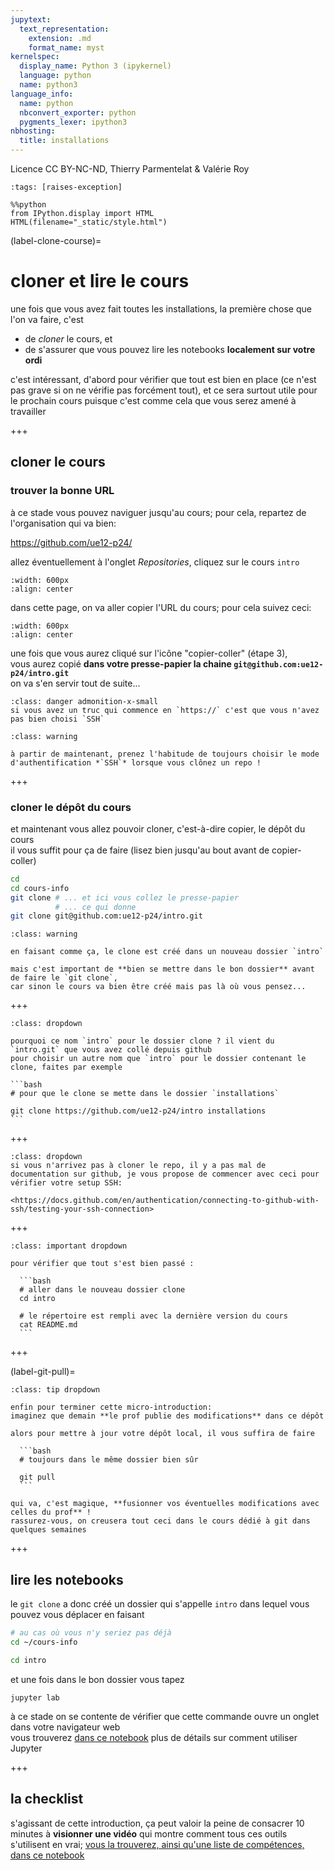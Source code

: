 ```yaml
---
jupytext:
  text_representation:
    extension: .md
    format_name: myst
kernelspec:
  display_name: Python 3 (ipykernel)
  language: python
  name: python3
language_info:
  name: python
  nbconvert_exporter: python
  pygments_lexer: ipython3
nbhosting:
  title: installations
---
```


Licence CC BY-NC-ND, Thierry Parmentelat & Valérie Roy

```{code-cell} ipython3
:tags: [raises-exception]

%%python
from IPython.display import HTML
HTML(filename="_static/style.html")
```

(label-clone-course)=
# cloner et lire le cours

une fois que vous avez fait toutes les installations, la première chose que l'on va faire, c'est 

* de *cloner* le cours, et
* de s'assurer que vous pouvez lire les notebooks **localement sur votre ordi**

c'est intéressant, d'abord pour vérifier que tout est bien en place (ce n'est pas grave si on ne vérifie pas forcément tout), et ce sera surtout utile pour le prochain cours puisque c'est comme cela que vous serez amené à travailler

+++

## cloner le cours


### trouver la bonne URL

à ce stade vous pouvez naviguer jusqu'au cours; pour cela, repartez de l'organisation qui va bien:

<https://github.com/ue12-p24/>

allez éventuellement à l'onglet *Repositories*, cliquez sur le cours `intro`

```{image} media/github-orga.png
:width: 600px
:align: center
```

dans cette page, on va aller copier l'URL du cours; pour cela suivez ceci:

```{image} media/github-choose-ssh.png
:width: 600px
:align: center
```

une fois que vous aurez cliqué sur l'icône "copier-coller" (étape 3),  
vous aurez copié **dans votre presse-papier la chaine `git@github.com:ue12-p24/intro.git`**  
on va s'en servir tout de suite...
```{admonition} https:// ?
:class: danger admonition-x-small
si vous avez un truc qui commence en `https://` c'est que vous n'avez pas bien choisi `SSH` 
```

```{admonition} prenez toujours SSH
:class: warning

à partir de maintenant, prenez l'habitude de toujours choisir le mode d'authentification *`SSH`* lorsque vous clônez un repo !
```

+++

### cloner le dépôt du cours

et maintenant vous allez pouvoir cloner, c'est-à-dire copier, le dépôt du cours  
il vous suffit pour ça de faire (lisez bien jusqu'au bout avant de copier-coller)

```bash
cd
cd cours-info
git clone # ... et ici vous collez le presse-papier
          # ... ce qui donne
git clone git@github.com:ue12-p24/intro.git
```

````{admonition} mettez-vous dans le bon dossier
:class: warning

en faisant comme ça, le clone est créé dans un nouveau dossier `intro`  

mais c'est important de **bien se mettre dans le bon dossier** avant de faire le `git clone`,
car sinon le cours va bien être créé mais pas là où vous pensez...
````

+++

````{admonition} un autre nom ?
:class: dropdown

pourquoi ce nom `intro` pour le dossier clone ? il vient du `intro.git` que vous avez collé depuis github  
pour choisir un autre nom que `intro` pour le dossier contenant le clone, faites par exemple

```bash
# pour que le clone se mette dans le dossier `installations`

git clone https://github.com/ue12-p24/intro installations
```
````

+++

````{admonition} si ça échoue ?
:class: dropdown
si vous n'arrivez pas à cloner le repo, il y a pas mal de documentation sur github, je vous propose de commencer avec ceci pour vérifier votre setup SSH:

<https://docs.github.com/en/authentication/connecting-to-github-with-ssh/testing-your-ssh-connection>
````

+++

````{admonition} on vérifie le clone
:class: important dropdown

pour vérifier que tout s'est bien passé :

  ```bash
  # aller dans le nouveau dossier clone
  cd intro

  # le répertoire est rempli avec la dernière version du cours
  cat README.md
  ```
````

+++

(label-git-pull)=

````{admonition} suivre les évolutions futures
:class: tip dropdown

enfin pour terminer cette micro-introduction:  
imaginez que demain **le prof publie des modifications** dans ce dépôt

alors pour mettre à jour votre dépôt local, il vous suffira de faire

  ```bash
  # toujours dans le même dossier bien sûr
  
  git pull
  ```

qui va, c'est magique, **fusionner vos éventuelles modifications avec celles du prof** !  
rassurez-vous, on creusera tout ceci dans le cours dédié à git dans quelques semaines
````

+++

## lire les notebooks

le `git clone` a donc créé un dossier qui s'appelle `intro` dans lequel vous pouvez vous déplacer en faisant

  ```bash
  # au cas où vous n'y seriez pas déjà
  cd ~/cours-info
  
  cd intro
  ```

et une fois dans le bon dossier vous tapez
```
jupyter lab
```

à ce stade on se contente de vérifier que cette commande ouvre un onglet dans votre navigateur web  
vous trouverez [dans ce notebook](#label-jupyter) plus de détails sur comment utiliser Jupyter

+++

## la checklist

s'agissant de cette introduction, ça peut valoir la peine de consacrer 10 minutes à **visionner une vidéo** qui montre comment tous ces outils s'utilisent en vrai; [vous la trouverez, ainsi qu'une liste de compétences, dans ce notebook](#label-checklist)
